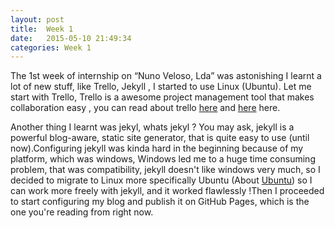 ```yaml
---
layout: post
title:  Week 1
date:   2015-05-10 21:49:34
categories: Week 1 
---
```

The 1st week of internship on “Nuno Veloso, Lda” was astonishing I learnt a lot of new stuff, like Trello, Jekyll , I started to use Linux (Ubuntu). Let me start with Trello, Trello is a awesome project management tool that makes collaboration easy , you can read about trello [here][Trello_link2] and [here][Trello_link1] here. 

Another thing I learnt was jekyl, whats jekyl ? You may ask, jekyll is a powerful blog-aware, static site generator,  that is quite easy to use (until now).Configuring jekyll was kinda hard in the beginning because of my platform, which was windows,  Windows led me to a huge time consuming problem, that was compatibility, jekyll doesn't like windows very much, so I decided to migrate to Linux more specifically Ubuntu (About [Ubuntu][Ubuntu]) so I can work more freely with jekyll, and it worked flawlessly !Then I proceeded to start configuring my blog and publish it on GitHub Pages, which is the one you're reading from right now.


[Trello_link1]: http://lifehacker.com/how-to-use-trello-to-organize-your-entire-life-1683821040
[Trello_link2]: http://blog.trello.com/an-agile-trello-workflow-that-keeps-tasks-flexible/
[Ubuntu]: http://www.ubuntu.com/desktop
